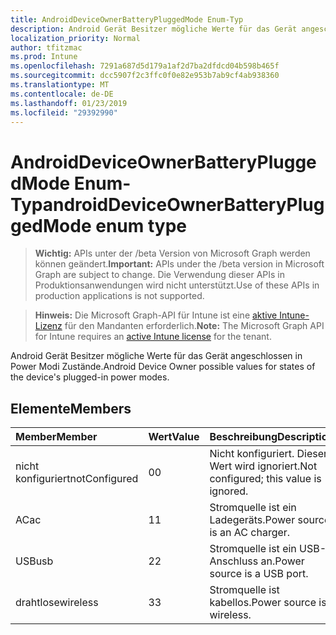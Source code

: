 ```yaml
---
title: AndroidDeviceOwnerBatteryPluggedMode Enum-Typ
description: Android Gerät Besitzer mögliche Werte für das Gerät angeschlossen in Power Modi Zustände.
localization_priority: Normal
author: tfitzmac
ms.prod: Intune
ms.openlocfilehash: 7291a687d5d179a1af2d7ba2dfdcd04b598b465f
ms.sourcegitcommit: dcc5907f2c3ffc0f0e82e953b7ab9cf4ab938360
ms.translationtype: MT
ms.contentlocale: de-DE
ms.lasthandoff: 01/23/2019
ms.locfileid: "29392990"
---
```

# <a name="androiddeviceownerbatterypluggedmode-enum-type"></a><span data-ttu-id="5d1b6-103">AndroidDeviceOwnerBatteryPluggedMode Enum-Typ</span><span class="sxs-lookup"><span data-stu-id="5d1b6-103">androidDeviceOwnerBatteryPluggedMode enum type</span></span>

> <span data-ttu-id="5d1b6-104">**Wichtig:** APIs unter der /beta Version von Microsoft Graph werden können geändert.</span><span class="sxs-lookup"><span data-stu-id="5d1b6-104">**Important:** APIs under the /beta version in Microsoft Graph are subject to change.</span></span> <span data-ttu-id="5d1b6-105">Die Verwendung dieser APIs in Produktionsanwendungen wird nicht unterstützt.</span><span class="sxs-lookup"><span data-stu-id="5d1b6-105">Use of these APIs in production applications is not supported.</span></span>

> <span data-ttu-id="5d1b6-106">**Hinweis:** Die Microsoft Graph-API für Intune ist eine [aktive Intune-Lizenz](https://go.microsoft.com/fwlink/?linkid=839381) für den Mandanten erforderlich.</span><span class="sxs-lookup"><span data-stu-id="5d1b6-106">**Note:** The Microsoft Graph API for Intune requires an [active Intune license](https://go.microsoft.com/fwlink/?linkid=839381) for the tenant.</span></span>

<span data-ttu-id="5d1b6-107">Android Gerät Besitzer mögliche Werte für das Gerät angeschlossen in Power Modi Zustände.</span><span class="sxs-lookup"><span data-stu-id="5d1b6-107">Android Device Owner possible values for states of the device's plugged-in power modes.</span></span>

## <a name="members"></a><span data-ttu-id="5d1b6-108">Elemente</span><span class="sxs-lookup"><span data-stu-id="5d1b6-108">Members</span></span>
|<span data-ttu-id="5d1b6-109">Member</span><span class="sxs-lookup"><span data-stu-id="5d1b6-109">Member</span></span>|<span data-ttu-id="5d1b6-110">Wert</span><span class="sxs-lookup"><span data-stu-id="5d1b6-110">Value</span></span>|<span data-ttu-id="5d1b6-111">Beschreibung</span><span class="sxs-lookup"><span data-stu-id="5d1b6-111">Description</span></span>|
|:---|:---|:---|
|<span data-ttu-id="5d1b6-112">nicht konfiguriert</span><span class="sxs-lookup"><span data-stu-id="5d1b6-112">notConfigured</span></span>|<span data-ttu-id="5d1b6-113">0</span><span class="sxs-lookup"><span data-stu-id="5d1b6-113">0</span></span>|<span data-ttu-id="5d1b6-114">Nicht konfiguriert. Dieser Wert wird ignoriert.</span><span class="sxs-lookup"><span data-stu-id="5d1b6-114">Not configured; this value is ignored.</span></span>|
|<span data-ttu-id="5d1b6-115">AC</span><span class="sxs-lookup"><span data-stu-id="5d1b6-115">ac</span></span>|<span data-ttu-id="5d1b6-116">1</span><span class="sxs-lookup"><span data-stu-id="5d1b6-116">1</span></span>|<span data-ttu-id="5d1b6-117">Stromquelle ist ein Ladegeräts.</span><span class="sxs-lookup"><span data-stu-id="5d1b6-117">Power source is an AC charger.</span></span>|
|<span data-ttu-id="5d1b6-118">USB</span><span class="sxs-lookup"><span data-stu-id="5d1b6-118">usb</span></span>|<span data-ttu-id="5d1b6-119">2</span><span class="sxs-lookup"><span data-stu-id="5d1b6-119">2</span></span>|<span data-ttu-id="5d1b6-120">Stromquelle ist ein USB-Anschluss an.</span><span class="sxs-lookup"><span data-stu-id="5d1b6-120">Power source is a USB port.</span></span>|
|<span data-ttu-id="5d1b6-121">drahtlose</span><span class="sxs-lookup"><span data-stu-id="5d1b6-121">wireless</span></span>|<span data-ttu-id="5d1b6-122">3</span><span class="sxs-lookup"><span data-stu-id="5d1b6-122">3</span></span>|<span data-ttu-id="5d1b6-123">Stromquelle ist kabellos.</span><span class="sxs-lookup"><span data-stu-id="5d1b6-123">Power source is wireless.</span></span>|




